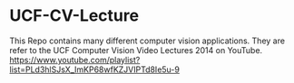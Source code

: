 # UCF-CV-Lecture
This Repo contains many different computer vision applications. They are refer to the UCF Computer Vision Video Lectures 2014 on YouTube. 
https://www.youtube.com/playlist?list=PLd3hlSJsX_ImKP68wfKZJVIPTd8Ie5u-9

